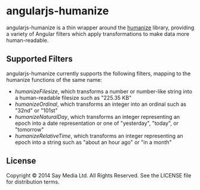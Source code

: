 # angularjs-humanize

angularjs-humanize is a thin wrapper around the
[humanize](https://github.com/taijinlee/humanize) library, providing a
variety of Angular filters which apply transformations to make data more
human-readable.

## Supported Filters

angularjs-humanize currently supports the following filters, mapping
to the humanize functions of the same name:

+ _humanizeFilesize_, which transforms a number or number-like string into
  a human-readable filesize such as "225.35 KB"
+ _humanizeOrdinal_, which transforms an integer into an ordinal such as
  "32nd" or "101st"
+ _humanizeNaturalDay_, which transforms an integer representing an epoch
  into a date representation or one of "yesterday", "today", or
  "tomorrow"
+ _humanizeRelativeTime_, which transforms an integer representing an epoch
  into a string such as "about an hour ago" or "in a month"

## License
Copyright © 2014 Say Media Ltd. All Rights Reserved.  See the LICENSE
file for distribution terms.

